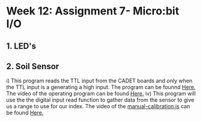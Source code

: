 # Week 12: Assignment 7- Micro:bit I/O

## 1. LED's 

## 2. Soil Sensor 

  i) This program reads the TTL input from the CADET boards and only when the TTL input is a generating a high input. The program can be founnd [Here.](https://github.com/Introduction-to-Computer-Engineering/final-project-assignment-7-week-12-leeanswoo/blob/master/digital-in.js) The video of the operating program can be found [Here.](https://imgur.com/a/pw2fL6A)
  iv) This program will use the the digital input read function to gather data from the sensor to give us a range to use for our index. The video of the [manual-calibration.js](https://github.com/Introduction-to-Computer-Engineering/final-project-assignment-7-week-12-leeanswoo/blob/master/manual-calibration.js) can be found [Here.](https://imgur.com/a/P8K4EVr)
